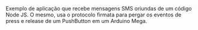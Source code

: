 Exemplo de aplicação que recebe mensagens SMS oriundas de um código Node JS. O mesmo, usa o protocolo firmata para pergar os eventos de press e release de um PushButton em um Arduino Mega.
